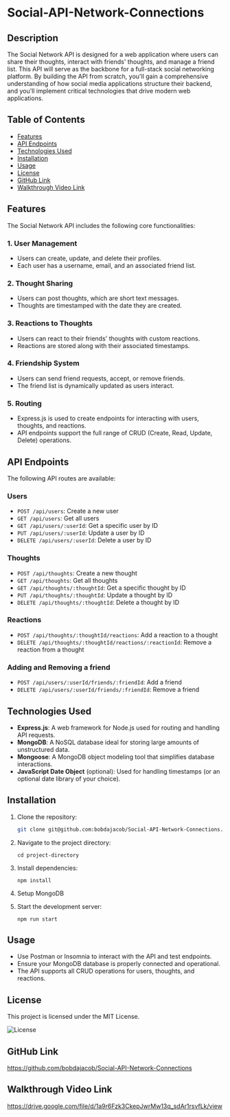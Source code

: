 # Social-API-Network-Connections

## Description
The Social Network API is designed for a web application where users can share their thoughts, interact with friends' thoughts, and manage a friend list. This API will serve as the backbone for a full-stack social networking platform. By building the API from scratch, you'll gain a comprehensive understanding of how social media applications structure their backend, and you'll implement critical technologies that drive modern web applications.

## Table of Contents
- [Features](#features)
- [API Endpoints](#api-endpoints)
- [Technologies Used](#technologies-used)
- [Installation](#installation)
- [Usage](#usage)
- [License](#license)
- [GitHub Link](#github-link)
- [Walkthrough Video Link](#walkthrough-video-link)

## Features

The Social Network API includes the following core functionalities:

### 1. **User Management**
- Users can create, update, and delete their profiles.
- Each user has a username, email, and an associated friend list.

### 2. **Thought Sharing**
- Users can post thoughts, which are short text messages.
- Thoughts are timestamped with the date they are created.

### 3. **Reactions to Thoughts**
- Users can react to their friends' thoughts with custom reactions.
- Reactions are stored along with their associated timestamps.

### 4. **Friendship System**
- Users can send friend requests, accept, or remove friends.
- The friend list is dynamically updated as users interact.

### 5. **Routing**
- Express.js is used to create endpoints for interacting with users, thoughts, and reactions.
- API endpoints support the full range of CRUD (Create, Read, Update, Delete) operations.

## API Endpoints

The following API routes are available:

### Users
- `POST /api/users`: Create a new user
- `GET /api/users`: Get all users
- `GET /api/users/:userId`: Get a specific user by ID
- `PUT /api/users/:userId`: Update a user by ID
- `DELETE /api/users/:userId`: Delete a user by ID

### Thoughts
- `POST /api/thoughts`: Create a new thought
- `GET /api/thoughts`: Get all thoughts
- `GET /api/thoughts/:thoughtId`: Get a specific thought by ID
- `PUT /api/thoughts/:thoughtId`: Update a thought by ID
- `DELETE /api/thoughts/:thoughtId`: Delete a thought by ID

### Reactions
- `POST /api/thoughts/:thoughtId/reactions`: Add a reaction to a thought
- `DELETE /api/thoughts/:thoughtId/reactions/:reactionId`: Remove a reaction from a thought

### Adding and Removing a friend
- `POST /api/users/:userId/friends/:friendId`: Add a friend
- `DELETE /api/users/:userId/friends/:friendId`: Remove a friend

## Technologies Used
- **Express.js**: A web framework for Node.js used for routing and handling API requests.
- **MongoDB**: A NoSQL database ideal for storing large amounts of unstructured data.
- **Mongoose**: A MongoDB object modeling tool that simplifies database interactions.
- **JavaScript Date Object** (optional): Used for handling timestamps (or an optional date library of your choice).

## Installation

1. Clone the repository:
   ```bash
   git clone git@github.com:bobdajacob/Social-API-Network-Connections.git

2. Navigate to the project directory:
   ```
   cd project-directory

3. Install dependencies:
   ```
   npm install

4. Setup MongoDB

5. Start the development server:
   ```
   npm run start

## Usage

- Use Postman or Insomnia to interact with the API and test endpoints.
- Ensure your MongoDB database is properly connected and operational.
- The API supports all CRUD operations for users, thoughts, and reactions.

## License
This project is licensed under the MIT License.

![License](https://img.shields.io/badge/license-MIT-yellow)

## GitHub Link
https://github.com/bobdajacob/Social-API-Network-Connections

## Walkthrough Video Link
https://drive.google.com/file/d/1a9r6Fzk3CkepJwrMw13q_sdAr1rsvfLk/view